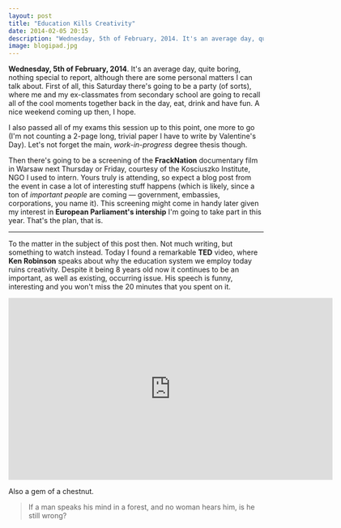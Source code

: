 ```yaml
---
layout: post
title: "Education Kills Creativity"
date: 2014-02-05 20:15
description: "Wednesday, 5th of February, 2014. It's an average day, quite boring, nothing special to report, although there are some personal matters I can talk about. First of all, this Saturday there's going to be a party (of sorts), where me and my ex-classmates from secondary school are going to recall all of the cool moments together back in the day, eat, drink and have fun. A nice weekend coming up then, I hope."
image: blogipad.jpg
---
```


**Wednesday, 5th of February, 2014**. It's an average day, quite boring, nothing special to report, although there are some personal matters I can talk about. First of all, this Saturday there's going to be a party (of sorts), where me and my ex-classmates from secondary school are going to recall all of the cool moments together back in the day, eat, drink and have fun. A nice weekend coming up then, I hope.

I also passed all of my exams this session up to this point, one more to go (I'm not counting a 2-page long, trivial paper I have to write by Valentine's Day). Let's not forget the main, *work-in-progress* degree thesis though.

Then there's going to be a screening of the **FrackNation** documentary film in Warsaw next Thursday or Friday, courtesy of the Kosciuszko Institute, NGO I used to intern. Yours truly is attending, so expect a blog post from the event in case a lot of interesting stuff happens (which is likely, since a ton of *important people* are coming — government, embassies, corporations, you name it). This screening might come in handy later given my interest in **European Parliament's intership** I'm going to take part in this year. That's the plan, that is.

---

To the matter in the subject of this post then. Not much writing, but something to watch instead. Today I found a remarkable **TED** video, where **Ken Robinson** speaks about why the education system we employ today ruins creativity. Despite it being 8 years old now it continues to be an important, as well as existing, occurring issue. His speech is funny, interesting and you won't miss the 20 minutes that you spent on it.

<iframe src="http://embed.ted.com/talks/lang/en/ken_robinson_says_schools_kill_creativity.html" width="640" height="360" frameborder="0" scrolling="no" webkitAllowFullScreen mozallowfullscreen> </iframe>

Also a gem of a chestnut.

> If a man speaks his mind in a forest, and no woman hears him, is he still wrong?

<script>
$(function() {
  $("article").fitVids({ customSelector: "iframe[src^='http://embed.ted.com/talks/']" });
});
</script>